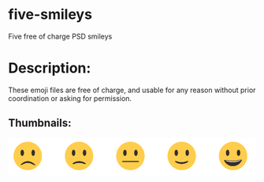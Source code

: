 # five-smileys
Five free of charge PSD smileys


# Description:
These emoji files  are free of charge, and usable for any reason without prior coordination or asking for permission.


## Thumbnails:
![alt text](https://raw.githubusercontent.com/ahmaddo/five-smileys/master/emojis/sample.png)